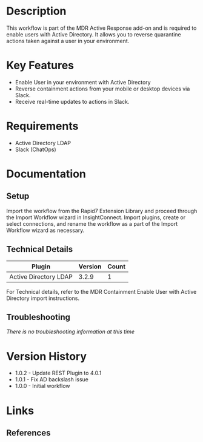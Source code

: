 # Description

This workflow is part of the MDR Active Response add-on and is required to enable users with Active Directory. It allows you to reverse quarantine actions taken against a user in your environment.

# Key Features

* Enable User in your environment with Active Directory
* Reverse containment actions from your mobile or desktop devices via Slack.
* Receive real-time updates to actions in Slack.

# Requirements

* Active Directory LDAP
* Slack (ChatOps)

# Documentation

## Setup

Import the workflow from the Rapid7 Extension Library and proceed through the Import Workflow wizard in InsightConnect. Import plugins, create or select connections, and rename the workflow as a part of the Import Workflow wizard as necessary.
 
## Technical Details

|Plugin|Version|Count|
|----|----|--------|
|Active Directory LDAP|3.2.9|1|

For Technical details, refer to the MDR Containment Enable User with Active Directory import instructions.

## Troubleshooting

_There is no troubleshooting information at this time_

# Version History

* 1.0.2 - Update REST Plugin to 4.0.1
* 1.0.1 - Fix AD backslash issue
* 1.0.0 - Initial workflow

# Links

## References

